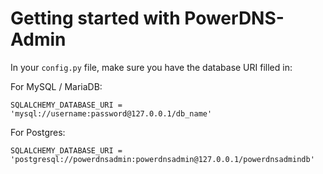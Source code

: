# Getting started with PowerDNS-Admin


In your `config.py` file, make sure you have the database URI filled in:

For MySQL / MariaDB:
```
SQLALCHEMY_DATABASE_URI = 'mysql://username:password@127.0.0.1/db_name'
```

For Postgres:
```
SQLALCHEMY_DATABASE_URI = 'postgresql://powerdnsadmin:powerdnsadmin@127.0.0.1/powerdnsadmindb'
```

